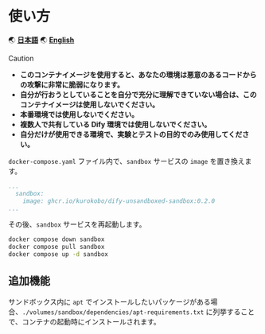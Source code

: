 # 使い方

🌏 [**日本語**](./usage.ja.md)
🌏 [**English**](./usage.md)

> [!CAUTION]
>
> - **このコンテナイメージを使用すると、あなたの環境は悪意のあるコードからの攻撃に非常に脆弱になります。**
> - **自分が行おうとしていることを自分で充分に理解できていない場合は、このコンテナイメージは使用しないでください。**
> - **本番環境では使用しないでください。**
> - **複数人で共有している Dify 環境では使用しないでください。**
> - **自分だけが使用できる環境で、実験とテストの目的でのみ使用してください。**

`docker-compose.yaml` ファイル内で、`sandbox` サービスの `image` を置き換えます。

```yaml
...
  sandbox:
    image: ghcr.io/kurokobo/dify-unsandboxed-sandbox:0.2.0
...
```

その後、`sandbox` サービスを再起動します。

```bash
docker compose down sandbox
docker compose pull sandbox
docker compose up -d sandbox
```

## 追加機能

サンドボックス内に `apt` でインストールしたいパッケージがある場合、`./volumes/sandbox/dependencies/apt-requirements.txt` に列挙することで、コンテナの起動時にインストールされます。
